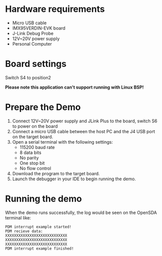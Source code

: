 Hardware requirements
=====================
- Micro USB cable
- IMX95VERDIN-EVK  board
- J-Link Debug Probe
- 12V~20V power supply
- Personal Computer

Board settings
==============
Switch S4 to position2

**Please note this application can't support running with Linux BSP!**

Prepare the Demo
================
1.  Connect 12V~20V power supply and JLink Plus to the board, switch S6 to power on the board
2.  Connect a micro USB cable between the host PC and the J4 USB port on the target board.
3.  Open a serial terminal with the following settings:
    - 115200 baud rate
    - 8 data bits
    - No parity
    - One stop bit
    - No flow control
4.  Download the program to the target board.
5.  Launch the debugger in your IDE to begin running the demo.


Running the demo
===============
When the demo runs successfully,  the log would be seen on the OpenSDA terminal like:
~~~~~~~~~~~~~~~~~~~
PDM interrupt example started!
PDM recieve data:
XXXXXXXXXXXXXXXXXXXXXXXXXXXX
XXXXXXXXXXXXXXXXXXXXXXXXXXXX
XXXXXXXXXXXXXXXXXXXXXXXXXXXX
PDM interrupt example finished!
~~~~~~~~~~~~~~~~~~~


